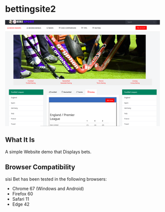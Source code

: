 # bettingsite2

![Hello World Screenshot](./screenshot2.png "Hello World Screenshot")

## What It Is

A simple Website demo that Displays bets.

## Browser Compatibility

sisi Bet has been tested in the following browsers:

* Chrome 67 (Windows and Android)
* Firefox 60
* Safari 11
* Edge 42
